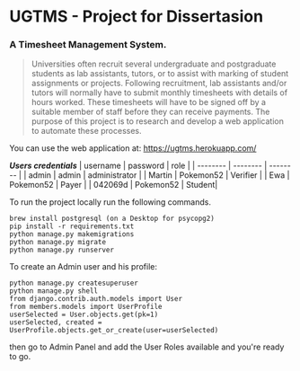 # UGTMS - Project for Dissertasion

### A Timesheet Management System.

> Universities often recruit several undergraduate and postgraduate students as lab assistants, tutors, or to assist with marking of student assignments or projects. Following recruitment, lab assistants and/or tutors will normally have to submit monthly timesheets with details of hours worked. These timesheets will have to be signed off by a suitable member of staff before they can receive payments. The purpose of this project is to research and develop a web application to automate these processes.

You can use the web application at: https://ugtms.herokuapp.com/

***Users credentials***
| username | password | role |
| -------- | -------- | -------- |
| admin    | admin    | administrator     |
| Martin   | Pokemon52 | Verifier |
| Ewa      | Pokemon52 | Payer |
| 042069d  | Pokemon52 | Student|


To run the project locally run the following commands.

```
brew install postgresql (on a Desktop for psycopg2)
pip install -r requirements.txt
python manage.py makemigrations
python manage.py migrate
python manage.py runserver
```

To create an Admin user and his profile:

```
python manage.py createsuperuser
python manage.py shell
from django.contrib.auth.models import User
from members.models import UserProfile
userSelected = User.objects.get(pk=1)
userSelected, created = UserProfile.objects.get_or_create(user=userSelected)
```

then go to Admin Panel and add the User Roles available and you're ready to go.